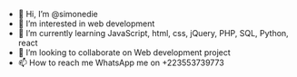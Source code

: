 - 👋 Hi, I’m @simonedie
- 👀 I’m interested in web development
- 🌱 I’m currently learning JavaScript, html, css, jQuery, PHP, SQL, Python, react
- 💞️ I’m looking to collaborate on Web development project
- 📫 How to reach me WhatsApp me on +223553739773

<!---
simonedie/simonedie is a ✨ special ✨ repository because its `README.md` (this file) appears on your GitHub profile.
You can click the Preview link to take a look at your changes.
--->
